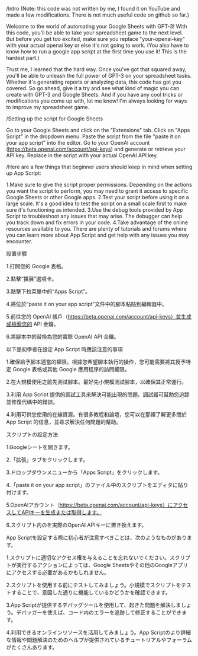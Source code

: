 /Intro
 (Note: this code was not written by me, I found it on YouTube and made a few modifications. There is not much useful code on github so far.)
 
Welcome to the world of automating your Google Sheets with GPT-3!
With this code, you'll be able to take your spreadsheet game to the next level.
But before you get too excited, make sure you replace "your-openai-key" with your actual openai key or else it's not going to work.
(You also have to know how to run a google app script at the first time you use it! This is the hardest part.)

Trust me, I learned that the hard way.
Once you've got that squared away, you'll be able to unleash the full power of GPT-3 on your spreadsheet tasks.
Whether it's generating reports or analyzing data, this code has got you covered.
So go ahead, give it a try and see what kind of magic you can create with GPT-3 and Google Sheets.
And if you have any cool tricks or modifications you come up with, let me know!
I'm always looking for ways to improve my spreadsheet game.


/Setting up the script for Google Sheets

Go to your Google Sheets and click on the "Extensions" tab.
Click on "Apps Script" in the dropdown menu.
Paste the script from the file "paste it on your app script" into the editor.
Go to your OpenAI account (https://beta.openai.com/account/api-keys) and generate or retrieve your API key.
Replace <Your-OPENAI-KEY> in the script with your actual OpenAI API key.


/Here are a few things that beginner users should keep in mind when setting up App Script:

1.Make sure to give the script proper permissions. Depending on the actions you want the script to perform, you may need to grant it access to specific Google Sheets or other Google apps.
2.Test your script before using it on a large scale. It's a good idea to test the script on a small scale first to make sure it's functioning as intended.
3.Use the debug tools provided by App Script to troubleshoot any issues that may arise. The debugger can help you track down and fix errors in your code.
4.Take advantage of the online resources available to you. There are plenty of tutorials and forums where you can learn more about App Script and get help with any issues you may encounter.




設置步驟
 
1.打開您的 Google 表格。
 
2.點擊“擴展”選項卡。
 
3.點擊下拉菜單中的“Apps Script”。
 
4.將位於“paste it on your app script”文件中的腳本粘貼到編輯器中。
 
5.前往您的 OpenAI 帳戶（https://beta.openai.com/account/api-keys）並生成或檢索您的 API 金鑰。
 
6.將腳本中的<Your-OPENAI-KEY>替換為您的實際 OpenAI API 金鑰。

 
以下是初學者在設定 App Script 時應該注意的事項

1.確保給予腳本適當的權限。根據您希望腳本執行的操作，您可能需要將其授予特定 Google 表格或其他 Google 應用程序的訪問權限。
 
2.在大規模使用之前先測試腳本。最好先小規模測試腳本，以確保其正常運行。
 
3.利用 App Script 提供的調試工具來解決可能出現的問題。調試器可幫助您追踪並修復代碼中的錯誤。
 
4.利用可供您使用的在線資源。有很多教程和論壇，您可以在那裡了解更多關於 App Script 的信息，並尋求解決任何問題的幫助。




スクリプトの設定方法
 
1.Googleシートを開きます。
 
2.「拡張」タブをクリックします。
 
3.ドロップダウンメニューから「Apps Script」をクリックします。
 
4.「paste it on your app script」のファイル中のスクリプトをエディタに貼り付けます。
 
5.OpenAIアカウント（https://beta.openai.com/account/api-keys）にアクセスしてAPIキーを生成または取得します。
 
6.スクリプト内の<Your-OPENAI-KEY>を実際のOpenAI APIキーに置き換えます。

 
App Scriptを設定する際に初心者が注意すべきことは、次のようなものがあります。

1.スクリプトに適切なアクセス権を与えることを忘れないでください。スクリプトが実行するアクションによっては、Google Sheetsやその他のGoogleアプリにアクセスする必要があるかもしれません。
 
2.スクリプトを使用する前にテストしてみましょう。小規模でスクリプトをテストすることで、意図した通りに機能しているかどうかを確認できます。
 
3.App Scriptが提供するデバッグツールを使用して、起きた問題を解決しましょう。デバッガーを使えば、コード内のエラーを追跡して修正することができます。
 
4.利用できるオンラインリソースを活用してみましょう。App Scriptのより詳細な情報や問題解決のためのヘルプが提供されているチュートリアルやフォーラムがたくさんあります。



